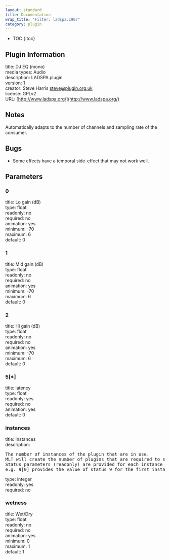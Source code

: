 ```yaml
---
layout: standard
title: Documentation
wrap_title: "Filter: ladspa.1907"
category: plugin
---
```

* TOC
{:toc}

## Plugin Information

title: DJ EQ (mono)  
media types:
Audio  
description: LADSPA plugin  
version: 1  
creator: Steve Harris <steve@plugin.org.uk>  
license: GPLv2  
URL: [http://www.ladspa.org/](http://www.ladspa.org/)  

## Notes

Automatically adapts to the number of channels and sampling rate of the consumer.

## Bugs

* Some effects have a temporal side-effect that may not work well.


## Parameters

### 0

title: Lo gain (dB)    
type: float  
readonly: no  
required: no  
animation: yes  
minimum: -70  
maximum: 6  
default: 0  

### 1

title: Mid gain (dB)    
type: float  
readonly: no  
required: no  
animation: yes  
minimum: -70  
maximum: 6  
default: 0  

### 2

title: Hi gain (dB)    
type: float  
readonly: no  
required: no  
animation: yes  
minimum: -70  
maximum: 6  
default: 0  

### 5[*]

title: latency    
type: float  
readonly: yes  
required: no  
animation: yes  
default: 0  

### instances

title: Instances    
description:
<pre>
The number of instances of the plugin that are in use.
MLT will create the number of plugins that are required to support the number of audio channels.
Status parameters (readonly) are provided for each instance and are accessed by specifying the instance number after the identifier (starting at zero).
e.g. 9[0] provides the value of status 9 for the first instance.
</pre>
type: integer  
readonly: yes  
required: no  

### wetness

title: Wet/Dry    
type: float  
readonly: no  
required: no  
animation: yes  
minimum: 0  
maximum: 1  
default: 1  

